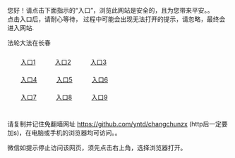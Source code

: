 您好！请点击下面指示的“入口”，浏览此网站是安全的，且为您带来平安。。 <br/>
点击入口后，请耐心等待， 过程中可能会出现无法打开的提示，请忽略，最终会进入网站. </br>

法轮大法在长春<br/>
<div style="padding:10px"><a style="margin:20px" target="_blank" href="https://d22d1v6m1tx4qq.cloudfront.net/2Qpsp?qsasfqb" id="ccLink1" rel="nofollow">入口1</a> <a target="_blank" style="margin:20px" href="https://dto7p1zf1wd4e.cloudfront.net/2Qpsp?qvsvwb" id="ccLink2" rel="nofollow">入口2</a> <a style="margin:20px" target="_blank" href="https://d3ted7vpfgs1im.cloudfront.net/2Qpsp?rjdsbyqo" id="ccLink3" rel="nofollow">入口3</a></div>

<div style="padding:10px" ><a style="margin:20px" target="_blank" href="https://d22d1v6m1tx4qq.cloudfront.net/2Qpsp?qsasfqb" id="ccLink4" rel="nofollow">入口4</a> <a style="margin:20px" href="https://dto7p1zf1wd4e.cloudfront.net/2Qpsp?qvsvwb" target="_blank" id="ccLink5" rel="nofollow">入口5</a> <a style="margin:20px" href="https://d3ted7vpfgs1im.cloudfront.net/2Qpsp?rjdsbyqo" target="_blank" id="ccLink6" rel="nofollow">入口6</a></div>

<div style="padding:10px"><a style="margin:20px" target="_blank" href="https://d22d1v6m1tx4qq.cloudfront.net/2Qpsp?qsasfqb" id="ccLink7" rel="nofollow">入口7</a> <a style="margin:20px" href="https://dto7p1zf1wd4e.cloudfront.net/2Qpsp?qvsvwb" target="_blank" id="ccLink8" rel="nofollow">入口8</a> <a style="margin:20px" target="_blank" href="https://d3ted7vpfgs1im.cloudfront.net/2Qpsp?rjdsbyqo" id="ccLink9" rel="nofollow">入口9</a></div>

<br/>



请复制并记住免翻墙网址 https://github.com/yntd/changchunzx (http后一定要加s)，在电脑或手机的浏览器均可访问。。<br/>

微信如提示停止访问该网页，须先点击右上角，选择浏览器打开。
